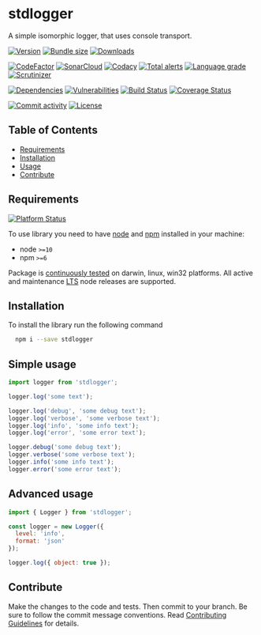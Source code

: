 # stdlogger
A simple isomorphic logger, that uses console transport.

[![Version][badge-vers]][npm]
[![Bundle size][npm-size-badge]][npm-size-url]
[![Downloads][npm-downloads-badge]][npm]

[![CodeFactor][codefactor-badge]][codefactor-url]
[![SonarCloud][sonarcloud-badge]][sonarcloud-url]
[![Codacy][codacy-badge]][codacy-url]
[![Total alerts][lgtm-alerts-badge]][lgtm-alerts-url]
[![Language grade][lgtm-lg-badge]][lgtm-lg-url]
[![Scrutinizer][scrutinizer-badge]][scrutinizer-url]

[![Dependencies][badge-deps]][npm]
[![Vulnerabilities][badge-vuln]](https://snyk.io/)
[![Build Status][tests-badge]][tests-url]
[![Coverage Status][badge-coverage]][url-coverage]

[![Commit activity][commit-activity-badge]][github]
[![License][badge-lic]][github]

## Table of Contents
  - [Requirements](#requirements)
  - [Installation](#installation)
  - [Usage](#usage)
  - [Contribute](#contribute)

## Requirements
[![Platform Status][appveyor-badge]][appveyor-url]

To use library you need to have [node](https://nodejs.org) and [npm](https://www.npmjs.com) installed in your machine:

* node `>=10`
* npm `>=6`

Package is [continuously tested][appveyor-url] on darwin, linux, win32 platforms. All active and maintenance [LTS](https://nodejs.org/en/about/releases/) node releases are supported.

## Installation

To install the library run the following command

```bash
  npm i --save stdlogger
```

## Simple usage

```javascript
import logger from 'stdlogger';

logger.log('some text');

logger.log('debug', 'some debug text');
logger.log('verbose', 'some verbose text');
logger.log('info', 'some info text');
logger.log('error', 'some error text');

logger.debug('some debug text');
logger.verbose('some verbose text');
logger.info('some info text');
logger.error('some error text');
```

## Advanced usage

```javascript
import { Logger } from 'stdlogger';

const logger = new Logger({ 
  level: 'info',
  format: 'json' 
});

logger.log({ object: true });
```

## Contribute

Make the changes to the code and tests. Then commit to your branch. Be sure to follow the commit message conventions. Read [Contributing Guidelines](.github/CONTRIBUTING.md) for details.

[npm]: https://www.npmjs.com/package/stdlogger
[github]: https://github.com/pustovitDmytro/stdlogger
[coveralls]: https://coveralls.io/github/pustovitDmytro/stdlogger?branch=master
[badge-deps]: https://img.shields.io/david/pustovitDmytro/stdlogger.svg
[badge-vuln]: https://img.shields.io/snyk/vulnerabilities/npm/stdlogger.svg?style=popout
[badge-vers]: https://img.shields.io/npm/v/stdlogger.svg
[badge-lic]: https://img.shields.io/github/license/pustovitDmytro/stdlogger.svg
[badge-coverage]: https://coveralls.io/repos/github/pustovitDmytro/stdlogger/badge.svg?branch=master
[url-coverage]: https://coveralls.io/github/pustovitDmytro/stdlogger?branch=master

[tests-badge]: https://img.shields.io/circleci/build/github/pustovitDmytro/stdlogger
[tests-url]: https://app.circleci.com/pipelines/github/pustovitDmytro/stdlogger

[codefactor-badge]: https://www.codefactor.io/repository/github/pustovitdmytro/stdlogger/badge
[codefactor-url]: https://www.codefactor.io/repository/github/pustovitdmytro/stdlogger

[commit-activity-badge]: https://img.shields.io/github/commit-activity/m/pustovitDmytro/stdlogger

[scrutinizer-badge]: https://scrutinizer-ci.com/g/pustovitDmytro/stdlogger/badges/quality-score.png?b=master
[scrutinizer-url]: https://scrutinizer-ci.com/g/pustovitDmytro/stdlogger/?branch=master

[lgtm-lg-badge]: https://img.shields.io/lgtm/grade/javascript/g/pustovitDmytro/stdlogger.svg?logo=lgtm&logoWidth=18
[lgtm-lg-url]: https://lgtm.com/projects/g/pustovitDmytro/stdlogger/context:javascript

[lgtm-alerts-badge]: https://img.shields.io/lgtm/alerts/g/pustovitDmytro/stdlogger.svg?logo=lgtm&logoWidth=18
[lgtm-alerts-url]: https://lgtm.com/projects/g/pustovitDmytro/stdlogger/alerts/

[codacy-badge]: https://app.codacy.com/project/badge/Grade/42021d4d32a047dcb9a69d0ae7e3e584
[codacy-url]: https://www.codacy.com/gh/pustovitDmytro/stdlogger/dashboard?utm_source=github.com&amp;utm_medium=referral&amp;utm_content=pustovitDmytro/stdlogger&amp;utm_campaign=Badge_Grade

[sonarcloud-badge]: https://sonarcloud.io/api/project_badges/measure?project=pustovitDmytro_stdlogger&metric=alert_status
[sonarcloud-url]: https://sonarcloud.io/dashboard?id=pustovitDmytro_stdlogger

[npm-downloads-badge]: https://img.shields.io/npm/dw/stdlogger
[npm-size-badge]: https://img.shields.io/bundlephobia/min/stdlogger
[npm-size-url]: https://bundlephobia.com/result?p=stdlogger

[appveyor-badge]: https://ci.appveyor.com/api/projects/status/42lic2wy5xeg0dl0/branch/master?svg=true
[appveyor-url]: https://ci.appveyor.com/project/pustovitDmytro/stdlogger/branch/master


